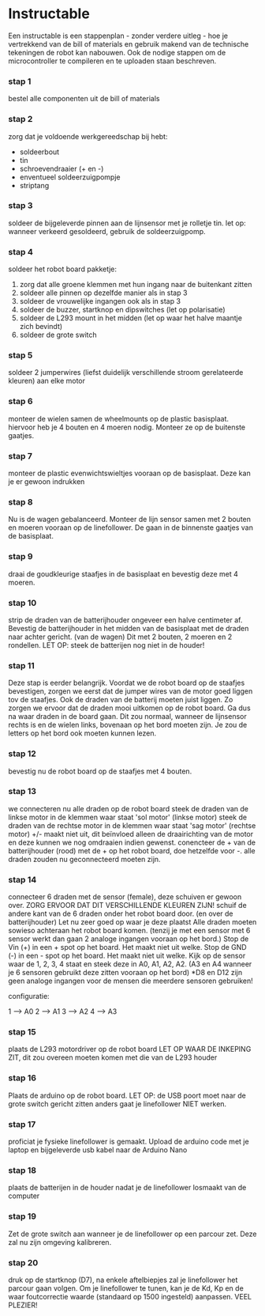 # Instructable

Een instructable is een stappenplan - zonder verdere uitleg - hoe je vertrekkend van de bill of materials en gebruik makend van de technische tekeningen de robot kan nabouwen. Ook de nodige stappen om de microcontroller te compileren en te uploaden staan beschreven.  

### stap 1
bestel alle componenten uit de bill of materials

### stap 2
zorg dat je voldoende werkgereedschap bij hebt:
- soldeerbout
- tin
- schroevendraaier (+ en -)
- enventueel soldeerzuigpompje
- striptang

### stap 3
soldeer de bijgeleverde pinnen aan de lijnsensor met je rolletje tin.
let op: wanneer verkeerd gesoldeerd, gebruik de soldeerzuigpomp.

### stap 4
soldeer het robot board pakketje:
1. zorg dat alle groene klemmen met hun ingang naar de buitenkant zitten
2. soldeer alle pinnen op dezelfde manier als in stap 3
3. soldeer de vrouwelijke ingangen ook als in stap 3
4. soldeer de buzzer, startknop en dipswitches (let op polarisatie)
5. soldeer de L293 mount in het midden (let op waar het halve maantje zich bevindt)
6. soldeer de grote switch

### stap 5
soldeer 2 jumperwires (liefst duidelijk verschillende stroom gerelateerde kleuren) aan elke motor

### stap 6
monteer de wielen samen de wheelmounts op de plastic basisplaat.
hiervoor heb je 4 bouten en 4 moeren nodig.
Monteer ze op de buitenste gaatjes.

### stap 7
monteer de plastic evenwichtswieltjes vooraan op de basisplaat.
Deze kan je er gewoon indrukken

### stap 8
Nu is de wagen gebalanceerd. Monteer de lijn sensor samen met 2 bouten en moeren vooraan op de linefollower.
De gaan in de binnenste gaatjes van de basisplaat.

### stap 9 
draai de goudkleurige staafjes in de basisplaat en bevestig deze met 4 moeren.

### stap 10
strip de draden van de batterijhouder ongeveer een halve centimeter af.
Bevestig de batterijhouder in het midden van de basisplaat met de draden naar achter gericht. (van de wagen)
Dit met 2 bouten, 2 moeren en 2 rondellen.
LET OP: steek de batterijen nog niet in de houder!

### stap 11
Deze stap is eerder belangrijk.
Voordat we de robot board op de staafjes bevestigen, zorgen we eerst dat de jumper wires van de motor goed liggen tov de staafjes.
Ook de draden van de batterij moeten juist liggen.
Zo zorgen we ervoor dat de draden mooi uitkomen op de robot board.
Ga dus na waar draden in de board gaan. Dit zou normaal, wanneer de lijnsensor rechts is en de wielen links, bovenaan op het bord moeten zijn.
Je zou de letters op het bord ook moeten kunnen lezen.

### stap 12
bevestig nu de robot board op de staafjes met 4 bouten.

### stap 13
we connecteren nu alle draden op de robot board
steek de draden van de linkse motor in de klemmen waar staat 'sol motor' (linkse motor)
steek de draden van de rechtse motor in de klemmen waar staat 'sag motor' (rechtse motor)
+/- maakt niet uit, dit beïnvloed alleen de draairichting van de motor en deze kunnen we nog omdraaien indien gewenst.
conencteer de + van de batterijhouder (rood) met de + op het robot board, doe hetzelfde voor -.
alle draden zouden nu geconnecteerd moeten zijn.

### stap 14
connecteer 6 draden met de sensor (female), deze schuiven er gewoon over.
ZORG ERVOOR DAT DIT VERSCHILLENDE KLEUREN ZIJN!
schuif de andere kant van de 6 draden onder het robot board door. (en over de batterijhouder)
Let nu zeer goed op waar je deze plaatst
Alle draden moeten sowieso achteraan het robot board komen. (tenzij je met een sensor met 6 sensor werkt dan gaan 2 analoge ingangen vooraan op het bord.)
Stop de Vin (+) in een + spot op het board. Het maakt niet uit welke.
Stop de GND (-) in een - spot op het board. Het maakt niet uit welke.
Kijk op de sensor waar de 1, 2, 3, 4 staat en steek deze in A0, A1, A2, A2. (A3 en A4 wanneer je 6 sensoren gebruikt deze zitten vooraan op het bord)
*D8 en D12 zijn geen analoge ingangen voor de mensen die meerdere sensoren gebruiken!

configuratie:

1 --> A0
2 --> A1
3 --> A2
4 --> A3

### stap 15
plaats de L293 motordriver op de robot board
LET OP WAAR DE INKEPING ZIT, dit zou overeen moeten komen met die van de L293 houder

### stap 16
Plaats de arduino op de robot board.
LET OP: de USB poort moet naar de grote switch gericht zitten anders gaat je linefollower NIET werken.

### stap 17
proficiat je fysieke linefollower is gemaakt.
Upload de arduino code met je laptop en bijgeleverde usb kabel naar de Arduino Nano

### stap 18
plaats de batterijen in de houder nadat je de linefollower losmaakt van de computer

### stap 19

Zet de grote switch aan wanneer je de linefollower op een parcour zet.
Deze zal nu zijn omgeving kalibreren.

### stap 20
druk op de startknop (D7), na enkele aftelbiepjes zal je linefollower het parcour gaan volgen.
Om je linefollower te tunen, kan je de Kd, Kp en de waar foutcorrectie waarde (standaard op 1500 ingesteld) aanpassen.
VEEL PLEZIER!
